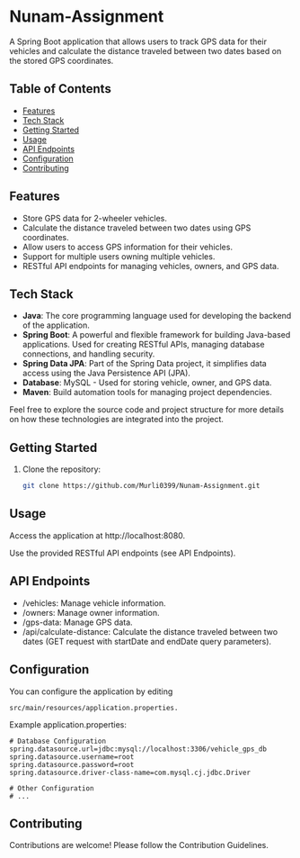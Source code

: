 # Nunam-Assignment

A Spring Boot application that allows users to track GPS data for their vehicles and calculate the distance traveled between two dates based on the stored GPS coordinates.

## Table of Contents

- [Features](#features)
- [Tech Stack](#Tech-Stack)
- [Getting Started](#getting-started)
- [Usage](#usage)
- [API Endpoints](#api-endpoints)
- [Configuration](#configuration)
- [Contributing](#contributing)

## Features

- Store GPS data for 2-wheeler vehicles.
- Calculate the distance traveled between two dates using GPS coordinates.
- Allow users to access GPS information for their vehicles.
- Support for multiple users owning multiple vehicles.
- RESTful API endpoints for managing vehicles, owners, and GPS data.


## Tech Stack

- **Java**: The core programming language used for developing the backend of the application.
- **Spring Boot**: A powerful and flexible framework for building Java-based applications. Used for creating RESTful APIs, managing database connections, and handling security.
- **Spring Data JPA**: Part of the Spring Data project, it simplifies data access using the Java Persistence API (JPA).
- **Database**: MySQL - Used for storing vehicle, owner, and GPS data.
- **Maven**: Build automation tools for managing project dependencies.

Feel free to explore the source code and project structure for more details on how these technologies are integrated into the project.


## Getting Started

1. Clone the repository:

   ```bash
   git clone https://github.com/Murli0399/Nunam-Assignment.git

## Usage
Access the application at http://localhost:8080.

Use the provided RESTful API endpoints (see API Endpoints).

## API Endpoints
- /vehicles: Manage vehicle information.
- /owners: Manage owner information.
- /gps-data: Manage GPS data.
- /api/calculate-distance: Calculate the distance traveled between two dates (GET request with startDate and endDate query parameters).


## Configuration
You can configure the application by editing 

   ```
   src/main/resources/application.properties.
   ```

Example application.properties:
```
# Database Configuration
spring.datasource.url=jdbc:mysql://localhost:3306/vehicle_gps_db
spring.datasource.username=root
spring.datasource.password=root
spring.datasource.driver-class-name=com.mysql.cj.jdbc.Driver

# Other Configuration
# ...
```
## Contributing
Contributions are welcome! Please follow the Contribution Guidelines.
